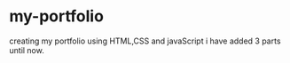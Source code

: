 # my-portfolio

creating my portfolio using HTML,CSS and javaScript
i have added 3 parts until now.
